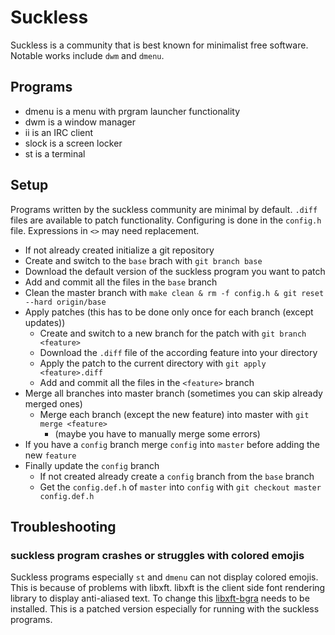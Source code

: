 # Suckless

Suckless is a community that is best known for minimalist free software.
Notable works include `dwm` and `dmenu`.

## Programs

- dmenu is a menu with prgram launcher functionality
- dwm is a window manager
- ii is an IRC client
- slock is a screen locker
- st is a terminal

## Setup

Programs written by the suckless community are minimal by default.
`.diff` files are available to patch functionality.
Configuring is done in the `config.h` file.
Expressions in `<>` may need replacement.

- If not already created initialize a git repository
- Create and switch to the `base` brach with `git branch base`
- Download the default version of the suckless program you want to patch
- Add and commit all the files in the `base` branch
- Clean the master branch
with `make clean & rm -f config.h & git reset --hard origin/base`
- Apply patches (this has to be done only once for each branch (except updates))
  - Create and switch to a new branch for the patch with `git branch <feature>`
  - Download the `.diff` file of the according feature into your directory
  - Apply the patch to the current directory with `git apply <feature>.diff`
  - Add and commit all the files in the `<feature>` branch
- Merge all branches into master branch (sometimes you can skip already merged
ones)
  - Merge each branch (except the new feature) into master with `git merge <feature>`
    - (maybe you have to manually merge some errors)
- If you have a `config` branch merge `config` into `master` before adding the
new `feature`
- Finally update the `config` branch
  - If not created already create a `config` branch from the `base` branch
  - Get the `config.def.h` of `master` into `config` with
  `git checkout master config.def.h`


## Troubleshooting

### suckless program crashes or struggles with colored emojis

Suckless programs  especially `st` and `dmenu` can not display colored
emojis.
This is because of problems with libxft.
libxft is the client side font rendering library to display anti-aliased text.
To change this [libxft-bgra](https://github.com/uditkarode/libxft-bgra) needs
to be installed.
This is a patched version especially for running with the suckless programs.
